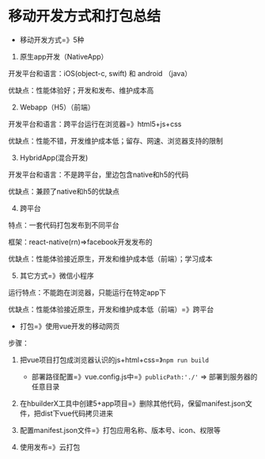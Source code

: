 # 移动开发方式和打包总结

* 移动开发方式=》5种

1. 原生app开发（NativeApp）

开发平台和语言：iOS(object-c, swift) 和 android （java）

优缺点：性能体验好；开发和发布、维护成本高

2. Webapp（H5）（前端）

开发平台和语言：跨平台运行在浏览器=》html5+js+css

优缺点：性能不错，开发维护成本低；留存、网速、浏览器支持的限制

3. HybridApp(混合开发)

开发平台和语言：不是跨平台，里边包含native和h5的代码

优缺点：兼顾了native和h5的优缺点

4. 跨平台

特点：一套代码打包发布到不同平台

框架：react-native(rn)=>facebook开发发布的

优缺点：性能体验接近原生，开发和维护成本低（前端）；学习成本

5. 其它方式=》微信小程序

运行特点：不能跑在浏览器，只能运行在特定app下

优缺点：性能体验接近原生，开发和维护成本低（前端）=》跨平台



* 打包=》使用vue开发的移动网页

步骤：

1. 把vue项目打包成浏览器认识的js+html+css=》`npm run build`
   * 部署路径配置=》vue.config.js中=》`publicPath:'./'` => 部署到服务器的任意目录

2. 在hbuilderX工具中创建5+app项目=》删除其他代码，保留manifest.json文件，把dist下vue代码拷贝进来
3. 配置manifest.json文件=》打包应用名称、版本号、icon、权限等
4. 使用发布=》云打包